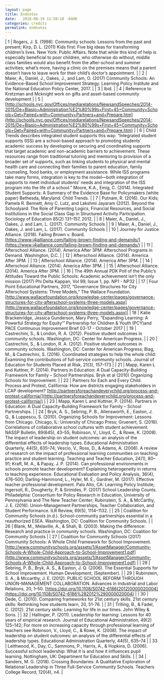 ```yaml
---
layout: page
title: Endnotes
date:   2018-08-19 12:58:10 -0400
categories: credits
permalink: endnotes
---
```


| 1  | Rogers, J. S. (1998). Community schools: Lessons from the past and present; Kirp, D. L. (2011) Kids first: Five big ideas for transforming children’s lives. New York: Public Affairs. Note that while this kind of help is especially beneficial to poor children, who otherwise do without, middle class families would also benefit from the after-school and summer activities; what’s more, having a clinic on the premises means that a parent doesn’t have to leave work for their child’s doctor’s appointment. |
| 2  | Maier, A., Daniel, J., Oakes, J., and Lam, O. (2017) Community Schools: An Evidence-Based School Improvement Strategy. Learning Policy Institute and the National Education Policy Center, 2017. |
| 3  | Ibid.  |
| 4  | Reference to Kretzman and Mcknight work on gifts and asset-based community development |
| 5  | [http://schools.nyc.gov/Offices/mediarelations/NewsandSpeeches/2014-2015/De+Blasio+Administration%E2%80%99s+First+45+Community+Schools+Get+Paired+with+Community+Partners+and+Prepare.htm](http://schools.nyc.gov/Offices/mediarelations/NewsandSpeeches/2014-2015/De+Blasio+Administration%E2%80%99s+First+45+Community+Schools+Get+Paired+with+Community+Partners+and+Prepare.htm) |
| 6  | Child Trends describes integrated student supports this way: “Integrated student supports (ISS) are a school-based approach to promoting students’ academic success by developing or securing and coordinating supports that target academic and non-academic barriers to achievement. These resources range from traditional tutoring and mentoring to provision of a broader set of supports, such as linking students to physical and mental health care and connecting their families to parent education, family counseling, food banks, or employment assistance. While ISS programs take many forms, integration is key to the model—both integration of supports to meet individual students’ needs and integration of the ISS program into the life of a school.” Moore, K.A., Emig, C. (2014). Integrated Student Supports: A Summary of the Evidence Base for Policymakers (white paper) Bethesda, Maryland: Child Trends. |
| 7  | Putnam, R. (2016). Our Kids; Pamela R. Bennett, Amy C. Lutz, and Lakshmi Jayaram (2012). Beyond the Schoolyard: The Role of Parenting Logics, Financial Resources, and Social Institutions in the Social Class Gap in Structured Activity Participation. Sociology of Education 85(2) 131–157, 2012. |
| 8  | Maier, A., Daniel, J., Oakes, J. and Lam, L. (2017). Community Schools |
| 9  | Maier, A., Daniel, J., Oakes, J. and Lam, L. (2017). Community Schools |
| 10 | Journey for Justice Alliance. (2018). Failing Brown v. Board. [https://www.j4jalliance.com/failing-brown-finding-and-demands/](https://www.j4jalliance.com/failing-brown-finding-and-demands/) |
| 11 | Afterschool Alliance. (2014). America After 3PM: Afterschool Programs in Demand. Washington, D.C. |
| 12 | Afterschool Alliance. (2014). America After 3PM. |
| 13 | Afterschool Alliance. (2014). America After 3PM. |
| 14 | Afterschool Alliance. (2014). America After 3PM. |
| 15 | Afterschool Alliance. (2014). America After 3PM. |
| 16 | The 49th Annual PDK Poll of the Public’s Attitudes Toward the Public Schools: Academic achievement isn’t the only mission (2017) Phi Delta Kappan, Vol 99, Issue 1, pp. NP1 - NP32 |
| 17 | Four Point Educational Partners, 2017, “Governance Structures for City Afterschool Systems: Three Models,” The Wallace Foundation. [http://www.wallacefoundation.org/knowledge-center/pages/governance-structures-for-city-afterschool-systems-three-models.aspx](http://www.wallacefoundation.org/knowledge-center/pages/governance-structures-for-city-afterschool-systems-three-models.aspx)|
| 18 | Katie Brackenridge, Jessica Gunderson, Mary Perry, “Expanding Learning: A Powerful Strategy for Equity’” Partnership for Children & Youth (PCY)and PACE Continuous Improvement Brief 03-17 - October 2017 |
| 19 | Castrechini, S., & London, R. A. (2012). Positive student outcomes in community schools. Washington, DC: Center for American Progress. |
| 20 | Castrechini, S., & London, R. A. (2012). Positive student outcomes in community schools. Washington, DC: Center for American Progress; Biag, M., & Castrechini, S. (2016). Coordinated strategies to help the   whole child: Examining the contributions of full-service community schools.   Journal of Education for Students Placed at Risk, 21(3), 157–173 |
| 21 | Mapp, Karen L and Kuttner, P. (2014). Partners in Education: A Dual   Capacity-Building Framework for Family – School Partnerships. Bryk et al   (2010) Organizing Schools for Improvement. |
| 22 | Partners for Each and Every Child. Process and Protest, California:   How are districts engaging stakeholders in LCAP development?   [http://partnersforeachandeverychild.org/process-and-protest-california/](http://partnersforeachandeverychild.org/process-and-protest-california/) |
| 23 | Mapp, Karen L and Kuttner, P. (2014). Partners in Education: A Dual   Capacity-Building Framework for Family – School Partnerships. |
| 24 | Bryk, A. S., Sebring, P. B., Allensworth, E., Easton, J. Q., &   Luppescu, S. (2010). Organizing Schools for Improvement: Lessons from   Chicago. Chicago, IL: University of Chicago Press; Gruenert, S. (2016).   Correlations of collaborative school cultures with student achievement. NASSP   Bulletin, 89(645), 43–55; Robinson, V., Lloyd, C., & Rowe, K. (2008). The   impact of leadership on student outcomes: an analysis of the differential   effects of leadership types. Educational Administration Quarterly, 44(5),   635–74; Vescio, V., Ross, D., & Adams, A. (2008). A review of research on   the impact of professional learning communities on teaching practice and   student learning. Teaching and Teacher Education, 24(1), 80–91; Kraft, M. A.,   & Papay, J. P. (2014). Can professional environments in schools promote   teacher development? Explaining heterogeneity in returns to teaching   experience. Educational Evaluation and Policy Analysis, 36(4), 476–500;   Darling-Hammond, L., Hyler, M. E., Gardner, M. (2017). Effective teacher   professional development. Palo Alto, CA: Learning Policy Institute;   Ingersoll, R., Dougherty, P, & Sirinides, P. (2017) School Leadership   Counts. Philadelphia: Consortium for Policy Research in Education, University   of Pennsylvania and The New Teacher Center; Rubinstein, S. A., &   McCarthy, J. E. (2016). Union–Management Partnerships, Teacher Collaboration,   and Student Performance. ILR Review, 69(5), 1114–1132. |
| 25 | Coalition for Community Schools (n.d.). School-community   partnerships essential in a reauthorized ESEA. Washington, DC: Coalition for   Community Schools. |
| 26 | Blank, M., Melaville, A., & Shah, B. (2003). Making the   difference: Research and practice in community schools. Washington, DC:   Coalition for Community Schools |
| 27 | Coalition for Community Schools (2017) Community Schools: A Whole   Child Framework for School Improvement.   [http://www.communityschools.org/assets/1/AssetManager/Community-Schools-A-Whole-Child-Approach-to-School-Improvement1.pdf](http://www.communityschools.org/assets/1/AssetManager/Community-Schools-A-Whole-Child-Approach-to-School-Improvement1.pdf) |
| 28 | Sebring, P. B., Bryk, A. S., & Easton, J. Q. (2006). The   Essential Supports for School Improvement. Human Development, (September). |
| 29 | Rubinstein, S. A., & Mccarthy, J. E. (2012). PUBLIC SCHOOL   REFORM THROUGH UNION-MANAGEMENT COLLABORATION. Advances in Industrial and   Labor Relations, 20, 1–50. [https://doi.org/10.1108/S0742-6186(2012)0000020004](https://doi.org/10.1108/S0742-6186%282012%290000020004) |
| 30 | Dede, C. (2010). Comparing frameworks for 21st   century skills. 21st century skills:   Rethinking how students learn, 20, 51-76. |
| 31 | Trilling, B., & Fadel, C. (2012). 21st century skills: Learning for life in our times. John Wiley & Sons. |
| 32 | Hallinger, P. (2011). Leadership for learning: Lessons for 40 years   of empirical research. Journal of Educational Administration, 49(2) 125–142;   For more on increasing capacity through professional learning of teachers see   Robinson, V., Lloyd, C., & Rowe, K. (2008). The impact of leadership on   student outcomes: an analysis of the differential effects of leadership   types. Educational Administration Quarterly, 44(5), 635–74  |
| 33 | Leithwood, K., Day, C., Sammons, P., Harris, A., & Hopkins, D.   (2006). Successful school leadership: What it is and how it influences pupil   learning. Nottingham, UK: Department for Education and Skills. |
| 34 | Sanders, M. G. (2018). Crossing Boundaries: A   Qualitative Exploration of Relational Leadership in Three Full-Service   Community Schools. Teachers College Record, 120(4),   n4. |
